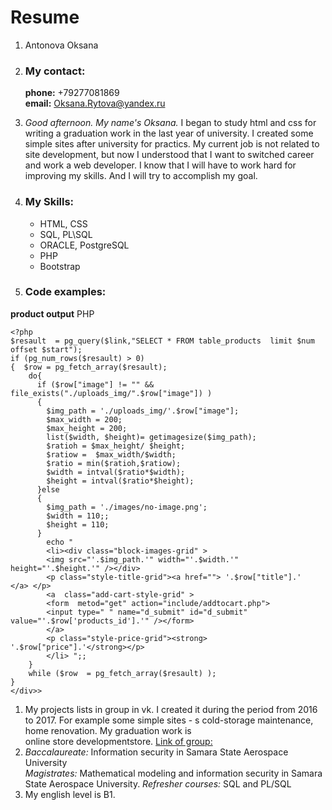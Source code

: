 # **Resume**

1. Antonova Oksana
1. ### My contact:  
    **phone:** +79277081869  
    **email:** Oksana.Rytova@yandex.ru  
1. *Good afternoon. My name's Oksana.* I began to study html and css for writing a graduation work in the last year of university. I created some simple sites after university for practics. My current job is not related to site development, but now I understood that I want to switched career and work a web developer. I know that I will have to work hard for improving my skills.
And I will try to accomplish my goal.
1. ### My Skills:
   * HTML, CSS
   * SQL, PL\SQL
   * ORACLE, PostgreSQL
   * PHP
   * Bootstrap

1. ### Code examples:  
**product output**
PHP
```<<div id="block-tovar-grid">
<?php
$resault  = pg_query($link,"SELECT * FROM table_products  limit $num offset $start");
if (pg_num_rows($resault) > 0)
{  $row = pg_fetch_array($resault);
    do{
      if ($row["image"] != "" && file_exists("./uploads_img/".$row["image"]) ) 
      {
        $img_path = './uploads_img/'.$row["image"];
        $max_width = 200;
        $max_height = 200;
        list($width, $height)= getimagesize($img_path);
        $ratioh = $max_height/ $height;
        $ratiow =  $max_width/$width;
        $ratio = min($ratioh,$ratiow);
        $width = intval($ratio*$width);
        $height = intval($ratio*$height);
      }else
      {
        $img_path = './images/no-image.png';
        $width = 110;;
        $height = 110;
      } 
        echo "
        <li><div class="block-images-grid" > 
        <img src="'.$img_path.'" width="'.$width.'" height="'.$height.'" /></div>
        <p class="style-title-grid"><a href=""> '.$row["title"].'  </a> </p>
        <a  class="add-cart-style-grid" >
        <form  metod="get" action="include/addtocart.php">
        <input type=" " name="d_submit" id="d_submit" value="'.$row['products_id'].'" /></form>
        </a>
        <p class="style-price-grid"><strong> '.$row["price"].'</strong></p>
        </li> ";;
    }
    while ($row  = pg_fetch_array($resault) );
}
</div>>
```
1. My projects  lists in group in vk. I created it during the period from 2016 to 2017.  For example some  simple sites - s cold-storage maintenance, home renovation. My graduation work is  
online store developmentstore.  [Link of group:](https://vk.com/website_create_samara)    
1. 
   *Baccalaureate:* Information security in Samara State Aerospace University  
   *Magistrates:* Mathematical modeling and information security in Samara State Aerospace University.
   *Refresher courses:* SQL and PL/SQL
1. My english level is B1. 




